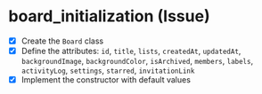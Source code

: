 # board_initialization (Issue)

- [x] Create the `Board` class
- [x] Define the attributes: `id`, `title`, `lists`, `createdAt`, `updatedAt`, `backgroundImage`, `backgroundColor`, `isArchived`, `members`, `labels`, `activityLog`, `settings`, `starred`, `invitationLink`
- [x] Implement the constructor with default values
